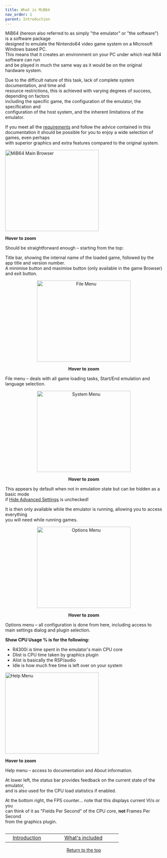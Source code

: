```yaml
---
title: What is MiB64
nav_order: 1
parent: Introduction
---
```


<style>
.zoom-pair {
  display: flex;
  gap: 12px;
  align-items: flex-end;
  justify-content: flex-start;
  position: relative;
  margin-left: auto;
  margin-right: auto;
  width: max-content;
  text-align: left;
}

.zoom-on-hover {
  display: inline-block;
  position: relative;
}

.zoom-on-hover img {
  display: block;

  cursor: zoom-in;
  transition: transform 0.3s ease;
  position: relative;
  z-index: 1;
  transform-origin: left center;

}

.zoom-on-hover:hover img {
  transform: scale(1.5);

}


.zoom-pair .zoom-on-hover:first-child:hover img {
  z-index: 9999;
}

.zoom-pair .zoom-on-hover:last-child:hover img {
  z-index: 100;
}

/* Final fix for standalone zoomable images */
.zoom-single {
  display: block;
  margin-left: auto;
  margin-right: auto;
  width: max-content;
  text-align: center;
}

.zoom-single:hover img {
  transform: scale(1.5);
  transform-origin: center center;
  z-index: 999;
}
</style>

MiB64 (hereon also referred to as simply "the emulator" or "the software") is a software package  
designed to emulate the Nintendo64 video game system on a Microsoft Windows based PC.  
This means that it creates an environment on your PC under which real N64 software can run  
and be played in much the same way as it would be on the original hardware system.

Due to the difficult nature of this task, lack of complete system documentation, and time and  
resource restrictions, this is achieved with varying degrees of success, depending on factors  
including the specific game, the configuration of the emulator, the specification and  
configuration of the host system, and the inherent limitations of the emulator.

If you meet all the [requirements](min_specs.html) and follow the advice contained in this  
documentation it should be possible for you to enjoy a wide selection of games, even perhaps  
with superior graphics and extra features compared to the original system.

<div class="zoom-on-hover">
  <img src="/manual/asset/images/main.png" alt="MiB64 Main Browser" width="300" height="260" />
</div>
<p><strong>Hover to zoom</strong></p>

<!-- ClauseEcho: Interactive Image -->



Should be straightforward enough – starting from the top:

Title bar, showing the internal name of the loaded game, followed by the app title and version number.  
A minimise button and maximise button (only available in the game Browser) and exit button.

<div style="text-align: center;">
  <div class="zoom-on-hover">
    <img src="/manual/asset/images/file.png" alt="File Menu" width="300" height="260" />
  </div>
  <p><strong>Hover to zoom</strong></p>
</div>

<!-- ClauseEcho: Interactive Image -->

File menu – deals with all game loading tasks, Start/End emulation and language selection.

<div style="text-align: center;">
  <div class="zoom-on-hover">
    <img src="/manual/asset/images/system.png" alt="System Menu" width="300" height="260" />
  </div>
  <p><strong>Hover to zoom</strong></p>
</div>

<!-- ClauseEcho: Interactive Image -->

This appears by default when not in emulation state but can be hidden as a basic mode  
if [Hide Advanced Settings](app_options.htm) is unchecked!

It is then only available while the emulator is running, allowing you to access everything  
you will need while running games.

<div style="text-align: center;">
  <div class="zoom-on-hover">
    <img src="/manual/asset/images/options.png" alt="Options Menu" width="300" height="260" />
  </div>
  <p><strong>Hover to zoom</strong></p>
</div>

<!-- ClauseEcho: Interactive Image -->

Options menu – all configuration is done from here, including access to main settings dialog and plugin selection.

**Show CPU Usage % is for the following:**

- R4300i is time spent in the emulator's main CPU core  
- Dlist is CPU time taken by graphics plugin  
- Alist is basically the RSP/audio  
- Idle is how much free time is left over on your system

<div class="zoom-on-hover">
  <img src="/manual/asset/images/help.png" alt="Help Menu" width="300" height="260" />
</div>
<p><strong>Hover to zoom</strong></p>

<!-- ClauseEcho: Interactive Image -->

Help menu – access to documentation and About information.

At lower left, the status bar provides feedback on the current state of the emulator,  
and is also used for the CPU load statistics if enabled.

At the bottom right, the FPS counter… note that this displays current VI/s or you  
can think of it as "Fields Per Second" of the CPU core, **not** Frames Per Second  
from the graphics plugin.

<table align="left" style="width: 100%">
  <tr>
    <td></td>
    <td class="auto-style3" style="width: 150px">
      <a href="introduction.md">Introduction</a>
    </td>
    <td class="auto-style3" style="width: 150px">
      <a href="whats_included.md">What's included</a>
    </td>
    <td></td>
  </tr>
</table>

<p style="text-align:center"><a href="#">Return to the top</a></p>